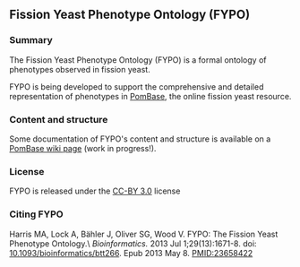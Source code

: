 ## Fission Yeast Phenotype Ontology (FYPO)

### Summary

 The Fission Yeast Phenotype Ontology (FYPO) is a formal ontology of phenotypes observed in fission yeast.

FYPO is being developed to support the comprehensive and detailed representation of phenotypes in [PomBase](https://www.pombase.org/), the online fission yeast resource.

### Content and structure

Some documentation of FYPO's content and structure is available on a [PomBase wiki page](https://curation.pombase.org/pombase-trac/wiki/FYPOContentStructure) (work in progress!).

### License

FYPO is released under the [CC-BY 3.0](https://creativecommons.org/licenses/by/3.0/) license

### Citing FYPO

Harris MA, Lock A, Bähler J, Oliver SG, Wood V. FYPO: The Fission Yeast Phenotype Ontology.\\
*Bioinformatics.* 2013 Jul 1;29(13):1671-8. doi: [10.1093/bioinformatics/btt266](https://doi.org/10.1093/bioinformatics/btt266). Epub 2013 May 8. [PMID:23658422](http://www.ncbi.nlm.nih.gov/pubmed/23658422)
